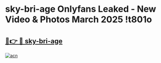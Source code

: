 # sky-bri-age Onlyfans Leaked - New Video & Photos March 2025 !t801o

# <h2><a href="https://nyonvh.iuczelnia.edu.pl?title=sky-bri-age&ref=t801o">🔗👉 🔴 sky-bri-age</a></h2>

[![acn](https://github.com/user-attachments/assets/0f9c940e-d8b0-45ae-aac7-cd30a18b3e1c)](https://nyonvh.iuczelnia.edu.pl?title=sky-bri-age&ref=t801o)

